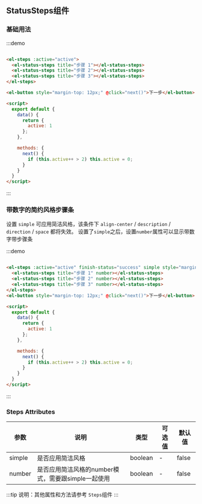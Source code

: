 ## StatusSteps组件

### 基础用法

:::demo
```html

<el-steps :active="active">
  <el-status-steps title="步骤 1"></el-status-steps>
  <el-status-steps title="步骤 2"></el-status-steps>
  <el-status-steps title="步骤 3"></el-status-steps>
</el-steps>

<el-button style="margin-top: 12px;" @click="next()">下一步</el-button>

<script>
  export default {
    data() {
      return {
        active: 1
      };
    },

    methods: {
      next() {
        if (this.active++ > 2) this.active = 0;
      }
    }
  }
</script>
```
:::

### 带数字的简约风格步骤条
设置 `simple` 可应用简洁风格，该条件下 `align-center` / `description` / `direction` / `space` 都将失效。
设置了`simple`之后，设置`number`属性可以显示带数字带步骤条

:::demo
```html

<el-steps :active="active" finish-status="success" simple style="margin-top: 20px">
  <el-status-steps title="步骤 1" number></el-status-steps>
  <el-status-steps title="步骤 2" number></el-status-steps>
  <el-status-steps title="步骤 3" number></el-status-steps>
</el-steps>
<el-button style="margin-top: 12px;" @click="next()">下一步</el-button>

<script>
  export default {
    data() {
      return {
        active: 1
      };
    },

    methods: {
      next() {
        if (this.active++ > 2) this.active = 0;
      }
    }
  }
</script>
```
:::

### Steps Attributes

| 参数      | 说明    | 类型      | 可选值       | 默认值   |
|---------- |-------- |---------- |-------------  |-------- |
| simple | 是否应用简洁风格 | boolean | - | false |
| number | 是否应用简洁风格的number模式，需要跟simple一起使用 | boolean | - | false |

:::tip
说明：其他属性和方法请参考 `Steps`组件
:::
